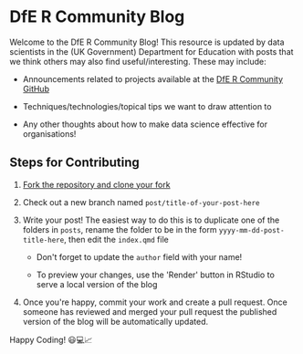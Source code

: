 # DfE R Community Blog

Welcome to the DfE R Community Blog! This resource is updated by data
scientists in the (UK Government) Department for Education with posts
that we think others may also find useful/interesting. These may
include:

-   Announcements related to projects available at the [DfE R Community
    GitHub](https://github.com/DfE-R-Community)

-   Techniques/technologies/topical tips we want to draw attention to

-   Any other thoughts about how to make data science effective for
    organisations!

## Steps for Contributing

1.  [Fork the repository and clone your fork](https://github.com/rstats-tln/fork-and-clone-repo)

2.  Check out a new branch named `post/title-of-your-post-here`

3.  Write your post! The easiest way to do this is to duplicate one of
    the folders in `posts`, rename the folder to be in the form
    `yyyy-mm-dd-post-title-here`, then edit the `index.qmd` file

    -   Don't forget to update the `author` field with your name!
    
    -   To preview your changes, use the 'Render' button in RStudio to
        serve a local version of the blog

4.  Once you're happy, commit your work and create a pull request. Once
    someone has reviewed and merged your pull request the published
    version of the blog will be automatically updated.

Happy Coding! 😃💻📈
